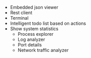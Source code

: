* Embedded json viewer
* Rest client
* Terminal
* Intelligent todo list based on actions
* Show system statistics
    * Process explorer
    * Log analyzer
    * Port details
    * Network traffic analyzer